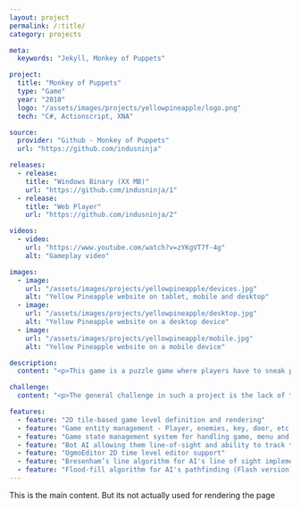 ```yaml
---
layout: project
permalink: /:title/
category: projects

meta:
  keywords: "Jekyll, Monkey of Puppets"

project:
  title: "Monkey of Puppets"
  type: "Game"
  year: "2010"
  logo: "/assets/images/projects/yellowpineapple/logo.png"
  tech: "C#, Actionscript, XNA"

source:
  provider: "Github - Monkey of Puppets"
  url: "https://github.com/indusninja"

releases:
  - release:
    title: "Windows Binary (XX MB)"
    url: "https://github.com/indusninja/1"
  - release:
    title: "Web Player"
    url: "https://github.com/indusninja/2"

videos:
  - video:
    url: "https://www.youtube.com/watch?v=zYKgVT7f-4g"
    alt: "Gameplay video"

images:
  - image:
    url: "/assets/images/projects/yellowpineapple/devices.jpg"
    alt: "Yellow Pineapple website on tablet, mobile and desktop"
  - image:
    url: "/assets/images/projects/yellowpineapple/desktop.jpg"
    alt: "Yellow Pineapple website on a desktop device"
  - image:
    url: "/assets/images/projects/yellowpineapple/mobile.jpg"
    alt: "Yellow Pineapple website on a mobile device"

description:
  content: "<p>This game is a puzzle game where players have to sneak past the enemies, find the key and get to the door to escape the current level. And do it all over again in the next level.</p><p>Levels in the game are built using a 2D tile pattern, which denotes light green tiles (grass) as passable and dark green tiles (trees) as non passable. Enemies in the game are inactive unless they spot the player avatar (using a straight-forward line of sight logic). Players can either hide out of sight of the enemy, or deploy a dummy, in which case enemies will attack the closest one of the two. This can be used as a ploy by the player to distract the enemy while trying to sneak to a new hiding spot.</p><p>It has a basic state management system that helps in showing menus, keeping track of lives, managing state of the game and its levels, playing sound events for different game events, etc.</p><p>This game was initially developed during the Global Game Jam, over a duration of 48 hours. It also has an incomplete port in Flash, which has now been abandoned due to unpopularity of the platform.</p>"

challenge:
  content: "<p>The general challenge in such a project is the lack of time (and sleep) to pay attention to each feature and polish the product. However, the team working on Monkey of Puppets worked very well together and we had the basic game running fairly early, allowing the game to be tested very thoroughly. I personally had a hard time setting up a state management system to handle the game’s menu and sound events. Depending on the game’s events, a unified state would be computed in the root class, which the audio &amp; menu system would listen to and respond accordingly.</p><p>Since the original game was developed in 48 hours, the flash port provides for the opportunity to improve on some of the features in the game. Most notably, the bot’s AI logic in the original program was causing the heap to overload. On further investigation, the culprit was found to be the large amount of pathfinding data being stored in the static class. Finding an alternative pathfinding method would greatly improve performance of the game. There are two level of controls that the pathfinding needs to solve:</p><ul><li><strong>Enemy line of sight</strong> - I use a modified Bresenham line algorithm to see if enemies can see the top or bottom of the player avatar sprite.</li><li><strong>Pathfinding to a certain location</strong> - A flood-fill method is used from enemy’s location to player’s position. The process gives each tile a movement cost it will take to reach it from the start position. The final path can be represented by the trace from the current tile to the next tile with lowest movement cost.</li></ul><p></p>"

features:
  - feature: "2D tile-based game level definition and rendering"
  - feature: "Game entity management - Player, enemies, key, door, etc."
  - feature: "Game state management system for handling game, menu and audio events"
  - feature: "Bot AI allowing them line-of-sight and ability to track to a position"
  - feature: "OgmoEditor 2D time level editor support"
  - feature: "Bresenham’s line algorithm for AI's line of sight implementation (Flash version)"
  - feature: "Flood-fill algorithm for AI's pathfinding (Flash version)"
---
```

<p>This is the main content. But its not actually used for rendering the page</p>